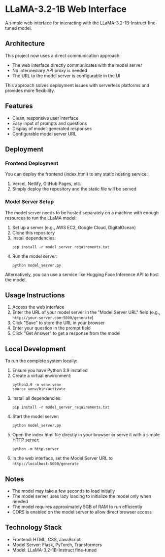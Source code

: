# LLaMA-3.2-1B Web Interface

A simple web interface for interacting with the LLaMA-3.2-1B-Instruct fine-tuned model.

## Architecture

This project now uses a direct communication approach:

- The web interface directly communicates with the model server
- No intermediary API proxy is needed
- The URL to the model server is configurable in the UI

This approach solves deployment issues with serverless platforms and provides more flexibility.

## Features

- Clean, responsive user interface
- Easy input of prompts and questions
- Display of model-generated responses
- Configurable model server URL

## Deployment

### Frontend Deployment

You can deploy the frontend (index.html) to any static hosting service:

1. Vercel, Netlify, GitHub Pages, etc.
2. Simply deploy the repository and the static file will be served

### Model Server Setup

The model server needs to be hosted separately on a machine with enough resources to run the LLaMA model:

1. Set up a server (e.g., AWS EC2, Google Cloud, DigitalOcean)
2. Clone this repository
3. Install dependencies:
   ```
   pip install -r model_server_requirements.txt
   ```
4. Run the model server:
   ```
   python model_server.py
   ```
   
Alternatively, you can use a service like Hugging Face Inference API to host the model.

## Usage Instructions

1. Access the web interface
2. Enter the URL of your model server in the "Model Server URL" field (e.g., `http://your-server.com:5000/generate`)
3. Click "Save" to store the URL in your browser
4. Enter your question in the prompt field
5. Click "Get Answer" to get a response from the model

## Local Development

To run the complete system locally:

1. Ensure you have Python 3.9 installed
2. Create a virtual environment:
   ```
   python3.9 -m venv venv
   source venv/bin/activate
   ```
3. Install all dependencies:
   ```
   pip install -r model_server_requirements.txt
   ```
4. Start the model server:
   ```
   python model_server.py
   ```
5. Open the index.html file directly in your browser or serve it with a simple HTTP server:
   ```
   python -m http.server
   ```
6. In the web interface, set the Model Server URL to `http://localhost:5000/generate`

## Notes

- The model may take a few seconds to load initially
- The model server uses lazy loading to initialize the model only when needed
- The model requires approximately 5GB of RAM to run efficiently
- CORS is enabled on the model server to allow direct browser access

## Technology Stack

- Frontend: HTML, CSS, JavaScript
- Model Server: Flask, PyTorch, Transformers
- Model: LLaMA-3.2-1B-Instruct fine-tuned 